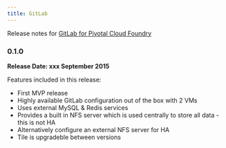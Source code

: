 ```yaml
---
title: GitLab
---
```


Release notes for [GitLab for Pivotal Cloud Foundry](https://network.pivotal.io/products/gitlab)

### 0.1.0
**Release Date: xxx September 2015**

Features included in this release:

* First MVP release
* Highly available GitLab configuration out of the box with 2 VMs
* Uses external MySQL & Redis services
* Provides a built in NFS server which is used centrally to store all data - this is not HA
* Alternatively configure an external NFS server for HA
* Tile is upgradeble between versions
